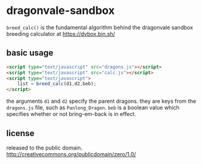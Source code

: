 # dragonvale-sandbox

`breed_calc()` is the fundamental algorithm behind the dragonvale sandbox breeding calculator at https://dvbox.bin.sh/

## basic usage

```html
<script type="text/javascript" src="dragons.js"></script>
<script type="text/javascript" src="calc.js"></script>
<script type="text/javascript">
    list = breed_calc(d1,d2,beb);
</script>
```

the arguments `d1` and `d2` specify the parent dragons.  they are keys from the `dragons.js` file, such as `Panlong_Dragon`.  `beb` is a boolean value which specifies whether or not bring-em-back is in effect.

## license

released to the public domain.
http://creativecommons.org/publicdomain/zero/1.0/
